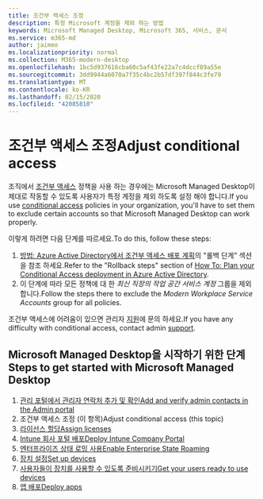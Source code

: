 ```yaml
---
title: 조건부 액세스 조정
description: 특정 Microsoft 계정을 제외 하는 방법
keywords: Microsoft Managed Desktop, Microsoft 365, 서비스, 문서
ms.service: m365-md
author: jaimeo
ms.localizationpriority: normal
ms.collection: M365-modern-desktop
ms.openlocfilehash: 1bc5d937616cba60c5af43fe22a7c4dccf89a55e
ms.sourcegitcommit: 3dd9944a6070a7f35c4bc2b57df397f844c3fe79
ms.translationtype: MT
ms.contentlocale: ko-KR
ms.lasthandoff: 02/15/2020
ms.locfileid: "42085810"
---
```

# <a name="adjust-conditional-access"></a><span data-ttu-id="e2940-104">조건부 액세스 조정</span><span class="sxs-lookup"><span data-stu-id="e2940-104">Adjust conditional access</span></span>

<span data-ttu-id="e2940-105">조직에서 [조건부 액세스](https://docs.microsoft.com/azure/active-directory/conditional-access/overview) 정책을 사용 하는 경우에는 Microsoft Managed Desktop이 제대로 작동할 수 있도록 사용자가 특정 계정을 제외 하도록 설정 해야 합니다.</span><span class="sxs-lookup"><span data-stu-id="e2940-105">If you use [conditional access](https://docs.microsoft.com/azure/active-directory/conditional-access/overview) policies in your organization, you'll have to set them to exclude certain accounts so that Microsoft Managed Desktop can work properly.</span></span>

<span data-ttu-id="e2940-106">이렇게 하려면 다음 단계를 따르세요.</span><span class="sxs-lookup"><span data-stu-id="e2940-106">To do this, follow these steps:</span></span>

1. <span data-ttu-id="e2940-107">[방법: Azure Active Directory에서 조건부 액세스 배포 계획](https://docs.microsoft.com/azure/active-directory/conditional-access/plan-conditional-access#rollback-steps)의 "롤백 단계" 섹션을 참조 하세요.</span><span class="sxs-lookup"><span data-stu-id="e2940-107">Refer to the "Rollback steps" section of [How To: Plan your Conditional Access deployment in Azure Active Directory](https://docs.microsoft.com/azure/active-directory/conditional-access/plan-conditional-access#rollback-steps).</span></span>
2. <span data-ttu-id="e2940-108">이 단계에 따라 모든 정책에 대 한 *최신 직장의 작업 공간 서비스 계정* 그룹을 제외 합니다.</span><span class="sxs-lookup"><span data-stu-id="e2940-108">Follow the steps there to exclude the *Modern Workplace Service Accounts* group for all policies.</span></span>


<span data-ttu-id="e2940-109">조건부 액세스에 어려움이 있으면 관리자 [지원](../working-with-managed-desktop/admin-support.md)에 문의 하세요.</span><span class="sxs-lookup"><span data-stu-id="e2940-109">If you have any difficulty with conditional access, contact admin [support](../working-with-managed-desktop/admin-support.md).</span></span>

## <a name="steps-to-get-started-with-microsoft-managed-desktop"></a><span data-ttu-id="e2940-110">Microsoft Managed Desktop을 시작하기 위한 단계</span><span class="sxs-lookup"><span data-stu-id="e2940-110">Steps to get started with Microsoft Managed Desktop</span></span>

1. [<span data-ttu-id="e2940-111">관리 포털에서 관리자 연락처 추가 및 확인</span><span class="sxs-lookup"><span data-stu-id="e2940-111">Add and verify admin contacts in the Admin portal</span></span>](add-admin-contacts.md)
2. <span data-ttu-id="e2940-112">조건부 액세스 조정 (이 항목)</span><span class="sxs-lookup"><span data-stu-id="e2940-112">Adjust conditional access (this topic)</span></span>
3. [<span data-ttu-id="e2940-113">라이선스 할당</span><span class="sxs-lookup"><span data-stu-id="e2940-113">Assign licenses</span></span>](assign-licenses.md)
4. [<span data-ttu-id="e2940-114">Intune 회사 포털 배포</span><span class="sxs-lookup"><span data-stu-id="e2940-114">Deploy Intune Company Portal</span></span>](company-portal.md)
5. [<span data-ttu-id="e2940-115">엔터프라이즈 상태 로밍 사용</span><span class="sxs-lookup"><span data-stu-id="e2940-115">Enable Enterprise State Roaming</span></span>](enterprise-state-roaming.md)
6. [<span data-ttu-id="e2940-116">장치 설정</span><span class="sxs-lookup"><span data-stu-id="e2940-116">Set up devices</span></span>](set-up-devices.md)
7. [<span data-ttu-id="e2940-117">사용자들이 장치를 사용할 수 있도록 준비시키기</span><span class="sxs-lookup"><span data-stu-id="e2940-117">Get your users ready to use devices</span></span>](get-started-devices.md)
8. [<span data-ttu-id="e2940-118">앱 배포</span><span class="sxs-lookup"><span data-stu-id="e2940-118">Deploy apps</span></span>](deploy-apps.md)

